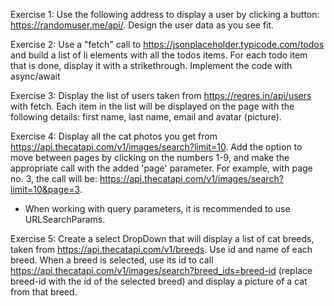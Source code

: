 Exercise 1:
Use the following address to display a user by clicking a button: https://randomuser.me/api/.
Design the user data as you see fit.

Exercise 2:
Use a "fetch" call to https://jsonplaceholder.typicode.com/todos and build a list of li elements with all the todos items.
For each todo item that is done, display it with a strikethrough.
Implement the code with async/await

Exercise 3:
Display the list of users taken from https://reqres.in/api/users with fetch.
Each item in the list will be displayed on the page with the following details: first name, last name, email and avatar (picture).

Exercise 4:
Display all the cat photos you get from https://api.thecatapi.com/v1/images/search?limit=10.
Add the option to move between pages by clicking on the numbers 1-9, and make the appropriate call with the added 'page' parameter. For example, with page no. 3, the call will be: https://api.thecatapi.com/v1/images/search?limit=10&page=3.
* When working with query parameters, it is recommended to use URLSearchParams.

Exercise 5:
Create a select DropDown that will display a list of cat breeds, taken from https://api.thecatapi.com/v1/breeds.
Use id and name of each breed.
When a breed is selected, use its id to call https://api.thecatapi.com/v1/images/search?breed_ids=breed-id (replace breed-id with the id of the selected breed) and display a picture of a cat from that breed.
